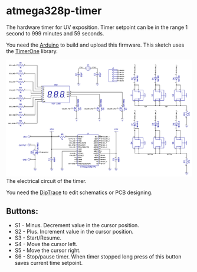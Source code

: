 # atmega328p-timer
The hardware timer for UV exposition.
Timer setpoint can be in the range 1 second to 999 minutes and 59 seconds.

You need the [Arduino](https://www.arduino.cc/) to build and upload this firmware.
This sketch uses the [TimerOne](http://playground.arduino.cc/Code/Timer1) library.

![The electrical circuit](https://github.com/kolod/atmega328p-timer/blob/master/hardware/timer.dch.png)
The electrical circuit of the timer.

You need the [DipTrace](http://diptrace.com/) to edit schematics or PCB designing.

## Buttons:

* S1 - Minus. Decrement value in the cursor position.
* S2 - Plus. Increment value in the cursor position.
* S3 - Start/Resume.
* S4 - Move the cursor left.
* S5 - Move the cursor right.
* S6 - Stop/pause timer. When timer stopped long press of this button saves current time setpoint.